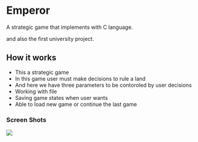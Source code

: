 # Emperor
A strategic game that implements with C language.

and also the first university project.

## How it works
- This a strategic game
- In this game user must make decisions to rule a land
- And here we have three parameters to be contoroled by user decisions
- Working with file
- Saving game states when user wants
- Able to load new game or continue the last game

### Screen Shots

![](ScreenShots/ScreenShot#1.png)

